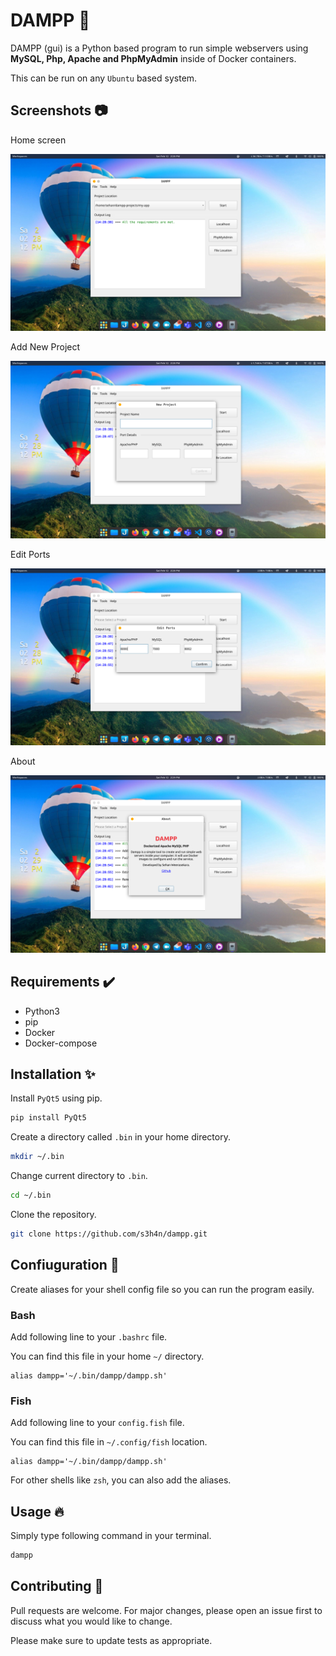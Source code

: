 # DAMPP 🚢

DAMPP (gui) is a Python based program to run simple webservers using **MySQL, Php, Apache and PhpMyAdmin** inside of Docker containers. 

This can be run on any `Ubuntu` based system. 

## Screenshots 📷

Home screen

<img src="../dampp/resources/screenshots/Screenshot from 2022-02-12 14-28-43.png"/>

Add New Project

<img src="../dampp/resources/screenshots/Screenshot from 2022-02-12 14-28-51.png"/>

Edit Ports

<img src="../dampp/resources/screenshots/Screenshot from 2022-02-12 14-28-57.png"/>

About

<img src="../dampp/resources/screenshots/Screenshot from 2022-02-12 14-29-07.png"/>


## Requirements ✔️

- Python3
- pip
- Docker
- Docker-compose

## Installation ✨

Install `PyQt5` using pip.

```python
pip install PyQt5
```

Create a directory called `.bin` in your home directory.

```bash
mkdir ~/.bin
```

Change current directory to `.bin`.

```bash
cd ~/.bin
```

Clone the repository.

```bash
git clone https://github.com/s3h4n/dampp.git
```

## Confiuguration 🔧

Create aliases for your shell config file so you can run the program easily.

### Bash

Add following line to your `.bashrc` file. 

You can find this file in your home `~/` directory.

```
alias dampp='~/.bin/dampp/dampp.sh'
```

### Fish

Add following line to your `config.fish` file. 

You can find this file in `~/.config/fish` location.

```
alias dampp='~/.bin/dampp/dampp.sh'
```

For other shells like `zsh`, you can also add the aliases.

## Usage 🔥

Simply type following command in your terminal.

```bash
dampp
```
## Contributing 🤝

Pull requests are welcome. For major changes, please open an issue first to discuss what you would like to change.

Please make sure to update tests as appropriate.


